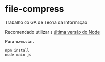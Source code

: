 # file-compress
Trabalho do GA de Teoria da Informação

Recomendado utilizar a [última versão do Node](https://nodejs.org/en/)

Para executar:

````
npm install
node main.js
````

